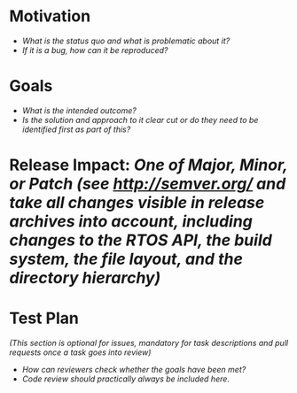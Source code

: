 <!--
     eChronos Real-Time Operating System
     Copyright (c) 2017, Commonwealth Scientific and Industrial Research
     Organisation (CSIRO) ABN 41 687 119 230.

     All rights reserved. CSIRO is willing to grant you a licence to the eChronos
     real-time operating system under the terms of the CSIRO_BSD_MIT license. See
     the file "LICENSE_CSIRO_BSD_MIT.txt" for details.

     @TAG(CSIRO_BSD_MIT)
-->

# Motivation

- _What is the status quo and what is problematic about it?_
- _If it is a bug, how can it be reproduced?_

# Goals

- _What is the intended outcome?_
- _Is the solution and approach to it clear cut or do they need to be identified first as part of this?_

# Release Impact: _One of Major, Minor, or Patch (see http://semver.org/ and take all changes visible in release archives into account, including changes to the RTOS API, the build system, the file layout, and the directory hierarchy)_

# Test Plan

_(This section is optional for issues, mandatory for task descriptions and pull requests once a task goes into review)_

- _How can reviewers check whether the goals have been met?_
- _Code review should practically always be included here._
